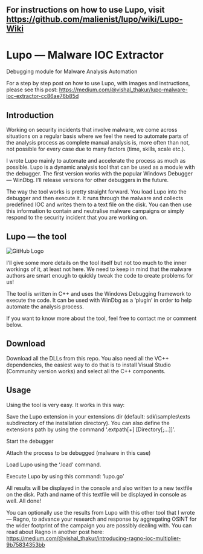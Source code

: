 ## For instructions on how to use Lupo, visit https://github.com/malienist/lupo/wiki/Lupo-Wiki 

# Lupo — Malware IOC Extractor
Debugging module for Malware Analysis Automation

For a step by step post on how to use Lupo, with images and instructions, please see this post: https://medium.com/@vishal_thakur/lupo-malware-ioc-extractor-cc86ae76b85d

## Introduction
Working on security incidents that involve malware, we come across situations on a regular basis where we feel the need to automate parts of the analysis process as complete manual analysis is, more often than not, not possible for every case due to many factors (time, skills, scale etc.).

I wrote Lupo mainly to automate and accelerate the process as much as possible. Lupo is a dynamic analysis tool that can be used as a module with the debugger. The first version works with the popular Windows Debugger — WinDbg. I’ll release versions for other debuggers in the future.

The way the tool works is pretty straight forward. You load Lupo into the debugger and then execute it. It runs through the malware and collects predefined IOC and writes them to a text file on the disk. You can then use this information to contain and neutralise malware campaigns or simply respond to the security incident that you are working on.

## Lupo — the tool
![GitHub Logo](/images/lupo.gif)

I’ll give some more details on the tool itself but not too much to the inner workings of it, at least not here. We need to keep in mind that the malware authors are smart enough to quickly tweak the code to create problems for us!

The tool is written in C++ and uses the Windows Debugging framework to execute the code. It can be used with WinDbg as a ‘plugin’ in order to help automate the analysis process.

If you want to know more about the tool, feel free to contact me or comment below.

## Download 
Download all the DLLs from this repo. 
You also need all the VC++ dependencies, the easiest way to do that is to install Visual Studio (Community version works) and select all the C++ components. 

## Usage
Using the tool is very easy. It works in this way:

Save the Lupo extension in your extensions dir (default: sdk\samples\exts subdirectory of the installation directory). You can also define the extensions path by using the command ‘.extpath[+] [Directory[;…]]’.

Start the debugger

Attach the process to be debugged (malware in this case)

Load Lupo using the ‘.load’ command.

Execute Lupo by using this command: ‘lupo.go’

All results will be displayed in the console and also written to a new textfile on the disk. Path and name of this textfile will be displayed in console as well. All done!

You can optionally use the results from Lupo with this other tool that I wrote — Ragno, to advance your research and response by aggregating OSINT for the wider footprint of the campaign you are possibly dealing with. 
You can read about Ragno in another post here: https://medium.com/@vishal_thakur/introducing-ragno-ioc-multiplier-9b75834353bb
